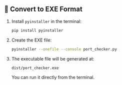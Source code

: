 ## 🔧 Convert to EXE Format

1. Install `pyinstaller` in the terminal:

   ```bash
   pip install pyinstaller
   ```

2. Create the EXE file:

   ```bash
   pyinstaller --onefile --console port_checker.py
   ```

3. The executable file will be generated at:

   ```
   dist/port_checker.exe
   ```

   You can run it directly from the terminal.


